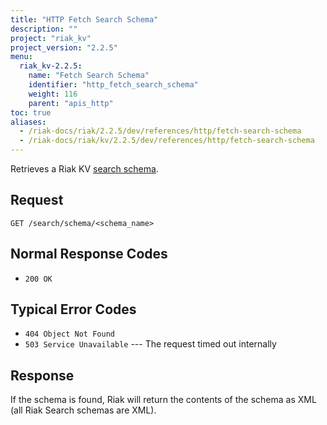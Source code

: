 ```yaml
---
title: "HTTP Fetch Search Schema"
description: ""
project: "riak_kv"
project_version: "2.2.5"
menu:
  riak_kv-2.2.5:
    name: "Fetch Search Schema"
    identifier: "http_fetch_search_schema"
    weight: 116
    parent: "apis_http"
toc: true
aliases:
  - /riak-docs/riak/2.2.5/dev/references/http/fetch-search-schema
  - /riak-docs/riak/kv/2.2.5/dev/references/http/fetch-search-schema
---
```


Retrieves a Riak KV [search schema]({{<baseurl>}}riak/kv/2.2.5/developing/usage/search-schemas).

## Request

```
GET /search/schema/<schema_name>
```

## Normal Response Codes

* `200 OK`

## Typical Error Codes

* `404 Object Not Found`
* `503 Service Unavailable` --- The request timed out internally

## Response

If the schema is found, Riak will return the contents of the schema as
XML (all Riak Search schemas are XML).
